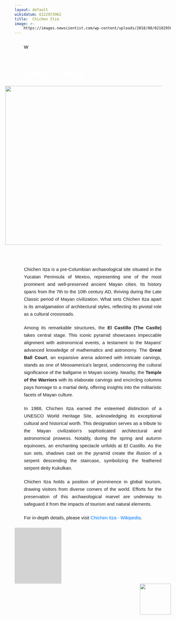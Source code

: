 ```yaml
---
layout: default
wikidatum: Q122973962
title:  Chichen Itza
image: >-
    https://images.newscientist.com/wp-content/uploads/2018/08/02102950/gettyimages-938256100.jpg
---
```


<p style="line-height: 3; color:#000000;">W</p>
<h1 style="font-size:32px; color:#ffffff; font-family:Arial, sans-serif; padding-left: 30px;">{{page.title}}</h1>
<!-- Name title -->
<!-- <h2 id="wikidata_title" style="color:#ffffff; font-family:Arial, sans-serif; padding-left: 30px;"></h2> -->
<!-- <h3 id="wikidata_descr" style="color:#ffffff; font-family:Arial, sans-serif; padding-left: 30px;"></h3> -->

<img src="https://images.newscientist.com/wp-content/uploads/2018/08/02102950/gettyimages-938256100.jpg" style="width: 512px; height: 512px; padding-bottom: 30px; padding-left: 30px; padding-right: 30px; float:right;" />
<!-- the logo of wikipedia -->
<a id="wikidata_href" target="_blank" style="color: #ffffff; padding-left: 30px;">https://el.wikipedia.org/wiki/Τσιτσέν Ιτζά </a>
<a href="https://el.wikipedia.org/wiki/Τσιτσέν Ιτζά" target="_blank" style="color: #ffffff; padding-left: 30px;"> </a>
<!-- <img src = "https://upload.wikimedia.org/wikipedia/commons/archive/5/5a/20211013163259%21Wikipedia%27s_W.svg" alt="Wikipedia link" height="20px" style="padding-left: 30px; float:right;"/> <span id="wikipedia_title"> </a> -->
<p id="wikidata_location"></p>

<html lang="en">
    <style><
        h1 {
            text-align: center;
        }
        p { font-family: Arial, sans-serif;
            line-height: 1.6;
            text-align: justify;
            margin-bottom: 20px;
            font-size: 15px;
            padding-left: 30px;
            padding-right: 30px;
        }
        a {
            color: #007BFF;
            text-decoration: none;
        }
        a:hover {
            text-decoration: underline;
        }
    </style>

<p>Chichen Itza is a pre-Columbian archaeological site situated in the Yucatan Peninsula of Mexico, representing one of the most prominent and well-preserved ancient Mayan cities. Its history spans from the 7th to the 10th century AD, thriving during the Late Classic period of Mayan civilization. What sets Chichen Itza apart is its amalgamation of architectural styles, reflecting its pivotal role as a cultural crossroads.</p>

<p>Among its remarkable structures, the <strong>El Castillo (The Castle)</strong> takes central stage. This iconic pyramid showcases impeccable alignment with astronomical events, a testament to the Mayans' advanced knowledge of mathematics and astronomy. The <strong>Great Ball Court</strong>, an expansive arena adorned with intricate carvings, stands as one of Mesoamerica's largest, underscoring the cultural significance of the ballgame in Mayan society. Nearby, the <strong>Temple of the Warriors</strong> with its elaborate carvings and encircling columns pays homage to a martial deity, offering insights into the militaristic facets of Mayan culture.</p>

<p>In 1988, Chichen Itza earned the esteemed distinction of a UNESCO World Heritage Site, acknowledging its exceptional cultural and historical worth. This designation serves as a tribute to the Mayan civilization's sophisticated architectural and astronomical prowess. Notably, during the spring and autumn equinoxes, an enchanting spectacle unfolds at El Castillo. As the sun sets, shadows cast on the pyramid create the illusion of a serpent descending the staircase, symbolizing the feathered serpent deity Kukulkan.</p>

<p>Chichen Itza holds a position of prominence in global tourism, drawing visitors from diverse corners of the world. Efforts for the preservation of this archaeological marvel are underway to safeguard it from the impacts of tourism and natural elements.</p>

<p>For in-depth details, please visit <a href="https://en.wikipedia.org/wiki/Chichen_Itza">Chichen Itza - Wikipedia</a>.</p>

</html>

<div id="map" style="height: 180px; width:30%; background-color:lightgrey; "></div>

<!-- the logo of wikidata -->
<img src="https://upload.wikimedia.org/wikipedia/commons/4/41/Wikidata_Stamp_Rec_Light.svg" style="float:right; width:100px" />

<script src="https://code.jquery.com/jquery-3.6.0.min.js" integrity="sha256-/xUj+3OJU5yExlq6GSYGSHk7tPXikynS7ogEvDej/m4=" crossorigin="anonymous"></script>
<script>var wikidatum = '{{page.wikidatum}}'</script>
<script src="{{ '/assets/js/get_wiki_item.js' | relative_url }}"></script>

<script src="https://unpkg.com/leaflet@1.8.0/dist/leaflet.js"
   integrity="sha512-BB3hKbKWOc9Ez/TAwyWxNXeoV9c1v6FIeYiBieIWkpLjauysF18NzgR1MBNBXf8/KABdlkX68nAhlwcDFLGPCQ=="
   crossorigin=""></script>
<script src='https://api.mapbox.com/mapbox.js/plugins/leaflet-fullscreen/v1.0.1/Leaflet.fullscreen.min.js'></script>